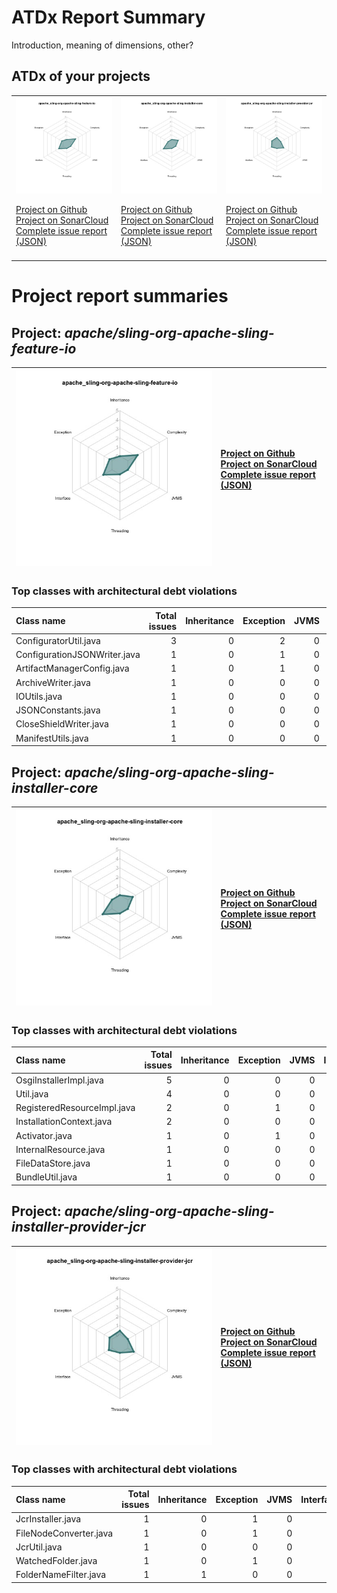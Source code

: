 
# ATDx Report Summary

Introduction, meaning of dimensions, other?

## ATDx of your projects
||||
|-|-|-|
|<img src="https://github.com/robertoverdecchia/ATDx_report_sandbox/blob/master/plots/apache_sling-org-apache-sling-feature-io.jpg"/> <p style="text-align:left">[Project on Github](https://github.com/apache/sling-org-apache-sling-feature-io) <br> [Project on SonarCloud ](https://sonarcloud.io/dashboard?id=apache_sling-org-apache-sling-feature-io) <br> [Complete issue report (JSON)](https://github.com/robertoverdecchia/ATDx_report_sandbox/blob/master/jsons/apache_sling-org-apache-sling-feature-io.json)</p>|<img src="https://github.com/robertoverdecchia/ATDx_report_sandbox/blob/master/plots/apache_sling-org-apache-sling-installer-core.jpg"/> <p style="text-align:left">[Project on Github](https://github.com/apache/sling-org-apache-sling-installer-core) <br> [Project on SonarCloud ](https://sonarcloud.io/dashboard?id=apache_sling-org-apache-sling-installer-core) <br> [Complete issue report (JSON)](https://github.com/robertoverdecchia/ATDx_report_sandbox/blob/master/jsons/apache_sling-org-apache-sling-installer-core.json)</p>|<img src="https://github.com/robertoverdecchia/ATDx_report_sandbox/blob/master/plots/apache_sling-org-apache-sling-installer-provider-jcr.jpg"/> <p style="text-align:left">[Project on Github](https://github.com/apache/sling-org-apache-sling-installer-provider-jcr) <br> [Project on SonarCloud ](https://sonarcloud.io/dashboard?id=apache_sling-org-apache-sling-installer-provider-jcr) <br> [Complete issue report (JSON)](https://github.com/robertoverdecchia/ATDx_report_sandbox/blob/master/jsons/apache_sling-org-apache-sling-installer-provider-jcr.json)</p>
 | |

# Project report summaries
## Project: _apache/sling-org-apache-sling-feature-io_
|<img src="https://github.com/robertoverdecchia/ATDx_report_sandbox/blob/master/plots/apache_sling-org-apache-sling-feature-io.jpg"/>|<p style="text-align:left">[Project on Github](https://github.com/apache/sling-org-apache-sling-feature-io) <br> [Project on SonarCloud ](https://sonarcloud.io/dashboard?id=apache_sling-org-apache-sling-feature-io) <br> [Complete issue report (JSON)](https://github.com/robertoverdecchia/ATDx_report_sandbox/blob/master/jsons/apache_sling-org-apache-sling-feature-io.json)</p>
|-|-|
### Top classes with architectural debt violations
| Class name                   |   Total issues |   Inheritance |   Exception |   JVMS |   Interface |   Threading |   Complexity | Fully qualified name                                                           |
|:-----------------------------|---------------:|--------------:|------------:|-------:|------------:|------------:|-------------:|:-------------------------------------------------------------------------------|
| ConfiguratorUtil.java        |              3 |             0 |           2 |      0 |           1 |           0 |            0 | src/main/java/org/apache/sling/feature/io/ConfiguratorUtil.java                |
| ConfigurationJSONWriter.java |              1 |             0 |           1 |      0 |           0 |           0 |            0 | src/main/java/org/apache/sling/feature/io/json/ConfigurationJSONWriter.java    |
| ArtifactManagerConfig.java   |              1 |             0 |           1 |      0 |           0 |           0 |            0 | src/main/java/org/apache/sling/feature/io/artifacts/ArtifactManagerConfig.java |
| ArchiveWriter.java           |              1 |             0 |           0 |      0 |           1 |           0 |            0 | src/main/java/org/apache/sling/feature/io/archive/ArchiveWriter.java           |
| IOUtils.java                 |              1 |             0 |           0 |      0 |           1 |           0 |            0 | src/main/java/org/apache/sling/feature/io/IOUtils.java                         |
| JSONConstants.java           |              1 |             0 |           0 |      0 |           1 |           0 |            0 | src/main/java/org/apache/sling/feature/io/json/JSONConstants.java              |
| CloseShieldWriter.java       |              1 |             0 |           0 |      0 |           1 |           0 |            0 | src/main/java/org/apache/sling/feature/io/CloseShieldWriter.java               |
| ManifestUtils.java           |              1 |             0 |           0 |      0 |           1 |           0 |            0 | src/main/java/org/apache/sling/feature/io/json/ManifestUtils.java              |

## Project: _apache/sling-org-apache-sling-installer-core_
|<img src="https://github.com/robertoverdecchia/ATDx_report_sandbox/blob/master/plots/apache_sling-org-apache-sling-installer-core.jpg"/>|<p style="text-align:left">[Project on Github](https://github.com/apache/sling-org-apache-sling-installer-core) <br> [Project on SonarCloud ](https://sonarcloud.io/dashboard?id=apache_sling-org-apache-sling-installer-core) <br> [Complete issue report (JSON)](https://github.com/robertoverdecchia/ATDx_report_sandbox/blob/master/jsons/apache_sling-org-apache-sling-installer-core.json)</p>
|-|-|
### Top classes with architectural debt violations
| Class name                  |   Total issues |   Inheritance |   Exception |   JVMS |   Interface |   Threading |   Complexity | Fully qualified name                                                           |
|:----------------------------|---------------:|--------------:|------------:|-------:|------------:|------------:|-------------:|:-------------------------------------------------------------------------------|
| OsgiInstallerImpl.java      |              5 |             0 |           0 |      0 |           5 |           0 |            0 | src/main/java/org/apache/sling/installer/core/impl/OsgiInstallerImpl.java      |
| Util.java                   |              4 |             0 |           0 |      0 |           4 |           0 |            0 | src/main/java/org/apache/sling/installer/core/impl/Util.java                   |
| RegisteredResourceImpl.java |              2 |             0 |           1 |      0 |           1 |           0 |            0 | src/main/java/org/apache/sling/installer/core/impl/RegisteredResourceImpl.java |
| InstallationContext.java    |              2 |             0 |           0 |      0 |           2 |           0 |            0 | src/main/java/org/apache/sling/installer/api/tasks/InstallationContext.java    |
| Activator.java              |              1 |             0 |           1 |      0 |           0 |           0 |            0 | src/main/java/org/apache/sling/installer/core/impl/Activator.java              |
| InternalResource.java       |              1 |             0 |           0 |      0 |           1 |           0 |            0 | src/main/java/org/apache/sling/installer/core/impl/InternalResource.java       |
| FileDataStore.java          |              1 |             0 |           0 |      0 |           1 |           0 |            0 | src/main/java/org/apache/sling/installer/core/impl/FileDataStore.java          |
| BundleUtil.java             |              1 |             0 |           0 |      0 |           1 |           0 |            0 | src/main/java/org/apache/sling/installer/core/impl/tasks/BundleUtil.java       |

## Project: _apache/sling-org-apache-sling-installer-provider-jcr_
|<img src="https://github.com/robertoverdecchia/ATDx_report_sandbox/blob/master/plots/apache_sling-org-apache-sling-installer-provider-jcr.jpg"/>|<p style="text-align:left">[Project on Github](https://github.com/apache/sling-org-apache-sling-installer-provider-jcr) <br> [Project on SonarCloud ](https://sonarcloud.io/dashboard?id=apache_sling-org-apache-sling-installer-provider-jcr) <br> [Complete issue report (JSON)](https://github.com/robertoverdecchia/ATDx_report_sandbox/blob/master/jsons/apache_sling-org-apache-sling-installer-provider-jcr.json)</p>
|-|-|
### Top classes with architectural debt violations
| Class name             |   Total issues |   Inheritance |   Exception |   JVMS |   Interface |   Threading |   Complexity | Fully qualified name                                                              |
|:-----------------------|---------------:|--------------:|------------:|-------:|------------:|------------:|-------------:|:----------------------------------------------------------------------------------|
| JcrInstaller.java      |              1 |             0 |           1 |      0 |           0 |           0 |            0 | src/main/java/org/apache/sling/installer/provider/jcr/impl/JcrInstaller.java      |
| FileNodeConverter.java |              1 |             0 |           1 |      0 |           0 |           0 |            0 | src/main/java/org/apache/sling/installer/provider/jcr/impl/FileNodeConverter.java |
| JcrUtil.java           |              1 |             0 |           0 |      0 |           1 |           0 |            0 | src/main/java/org/apache/sling/installer/provider/jcr/impl/JcrUtil.java           |
| WatchedFolder.java     |              1 |             0 |           1 |      0 |           0 |           0 |            0 | src/main/java/org/apache/sling/installer/provider/jcr/impl/WatchedFolder.java     |
| FolderNameFilter.java  |              1 |             1 |           0 |      0 |           0 |           0 |            0 | src/main/java/org/apache/sling/installer/provider/jcr/impl/FolderNameFilter.java  |

